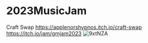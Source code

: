 # 2023MusicJam
Craft Swap
https://applenorshypnos.itch.io/craft-swap
https://itch.io/jam/gmjam2023
![9xtNZA](https://github.com/xr0919/23MusicJam_Craft_Swap/assets/62006691/764201bc-6bfe-484f-aad7-cc1f263401c4)
